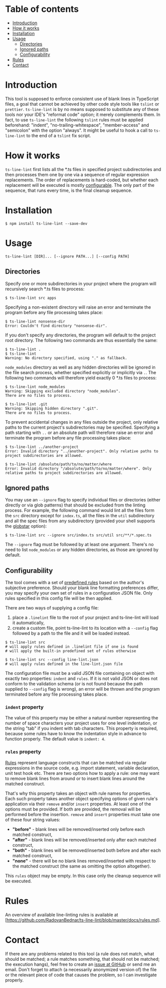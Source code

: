 # Table of contents
* [Introduction](#introduction)
* [How it works](#how-it-works)
* [Installation](#installation)
* [Usage](#usage)
  * [Directories](#directories)
  * [Ignored paths](#ignored-paths)
  * [Configurability](#configurability)
* [Rules](#rules)
* [Contact](#contact)

# <a name="introduction"></a>Introduction
This tool is supposed to enforce consistent use of blank lines in TypeScript files, a goal that cannot be achieved by other code style tools like `tslint` or `prettier`. `ts-line-lint` is by no means supposed to substitute any of these tools nor your IDE's "reformat code" option; it merely complements them. In fact, to use `ts-line-lint` the following `tslint` rules must be applied beforehand: "indent", "no-trailing-whitespace", "member-access" and "semicolon" with the option "always". It might be useful to hook a call to `ts-line-lint` to the end of a `tslint` fix script.

# <a name="how-it-works"></a>How it works
`ts-line-lint` first lists all the \*.ts files in specified project subdirectories and then processes them one by one via a sequence of regular expression replacements. The order of replacements is hard-coded, but whether each replacement will be executed is mostly [configurable](#configurability). The only part of the sequence, that runs every time, is the final cleanup sequence.

# <a name="installation"></a>Installation
```
$ npm install ts-line-lint --save-dev
```

# <a name="usage"></a>Usage
```
ts-line-lint [DIR]... [--ignore PATH...] [--config PATH]
```

## <a name="directories"></a>Directories
Specify one or more subdirectories in your project where the program will recursively search \*.ts files to process:
```
$ ts-line-lint src apps
```

Specifying a non-existent directory will raise an error and terminate the program before any file processing takes place:
```
$ ts-line-lint nonsense-dir
Error: Couldn't find directory "nonsense-dir".
```

If you don't specify any directories, the program will default to the project root directory. The following two commands are thus essentially the same:
```
$ ts-line-lint .
$ ts-line-lint
Warning: No directory specified, using "." as fallback.
```

`node_modules` directory as well as any hidden directories will be ignored in the file search process, whether specified explicitly or implicitly via `.`. The following two commands will therefore yield exactly 0 \*.ts files to process:
```
$ ts-line-lint node_modules
Warning: Skipping excluded directory "node_modules".
There are no files to process.

$ ts-line-lint .git
Warning: Skipping hidden directory ".git".
There are no files to process.
```

To prevent accidental changes in any files outside the project, only relative paths to the current project's subdirectories may be specified. Specifying a path starting with `..` or an absolute path will therefore raise an error and terminate the program before any file processing takes place:
```
$ ts-line-lint ../another-project
Error: Invalid directory "../another-project". Only relative paths to project subdirectories are allowed.

$ ts-line-lint /absolute/path/to/no/matter/where
Error: Invalid directory "/absolute/path/to/no/matter/where". Only relative paths to project subdirectories are allowed.
```

## <a name="ignored-paths"></a>Ignored paths
You may use an `--ignore` flag to specify individual files or directories (either directly or via glob patterns) that should be excluded from the linting process. For example, the following command would lint all the files form the `src` directory except for `index.ts`, all the files in the `util` subdirectory and all the spec files from any subdirectory (provided your shell supports the [globstar](https://stackoverflow.com/a/28199633) option):
```
$ ts-line-lint src --ignore src/index.ts src/util src/**/*.spec.ts
```

The `--ignore` flag must be followed by at least one argument. There's no need to list `node_modules` or any hidden directories, as those are ignored by default.

## <a name="configurability"></a>Configurability
The tool comes with a set of [predefined rules](https://github.com/RadovanBednar/ts-line-lint/blob/master/.linelint) based on the author's subjective preference. Should your blank line formatting preferences differ, you may specify your own set of rules in a configuration JSON file. Only rules specified in this config file will be then applied.

There are two ways of supplying a config file:
 1) place a `.linelint` file to the root of your project and ts-line-lint will load it automatically,
 2) create a custom file, point ts-line-lint to its location with a `--config` flag followed by a path to the file and it will be loaded instead.
```
$ ts-line-lint src
# will apply rules defined in .linelint file if one is found
# will apply the built-in predefined set of rules otherwise

$ ts-line-lint src --config line-lint.json
# will apply rules defined in the line-lint.json file
```

The configuration file must be a valid JSON file containing on object with exactly two properties: `indent` and `rules`. If it is not valid JSON or does not conform to the validation schema (or is not found because the path supplied to `--config` flag is wrong), an error will be thrown and the program terminated before any file processing takes place.

### `indent` property
The value of this property may be either a natural number representing the number of space characters your project uses for one level indentation, or the string "tab" if you indent with tab characters. This property is required, because some rules have to know the indentation style in advance to function properly. The default value is `indent: 4`.

### `rules` property
[Rules](#rules) represent language constructs that can be matched via regular expressions in the source code, e.g. import statement, variable declaration, unit test hook etc. There are two options how to apply a rule: one may want to remove blank lines from around or to insert blank lines around the matched construct.

That's why this property takes an object with rule names for properties. Each such property takes another object specifying options of given rule's application via their `remove` and/or `insert` properties. At least one of the options must be provided. If both are provided, the removal will be performed before the insertion.
`remove` and `insert` properties must take one of these four string values:
* **"before"** - blank lines will be removed/inserted only before each matched construct,
* **"after"** - blank lines will be removed/inserted only after each matched construct,
* **"both"** - blank lines will be removed/inserted both before and after each matched construct,
* **"none"** - there will be no blank lines removed/inserted with respect to the matched construct (the same as omitting the option altogether).

This `rules` object may be empty. In this case only the cleanup sequence will be executed.

# <a name="rules"></a>Rules
An overview of available line-linting rules is available at [https://github.com/RadovanBednar/ts-line-lint/blob/master/docs/rules.md].

# <a name="contact"></a>Contact
If there are any problems related to this tool (a rule does not match, what should be matched; a rule matches something, that should not be matched; the execution hangs), feel free to create an [issue at GitHub](https://github.com/RadovanBednar/ts-line-lint/issues) or send me an email. Don't forget to attach (a necessarily anonymized version of) the file or the relevant piece of code that causes the problem, so I can investigate properly.
